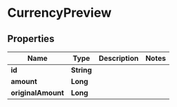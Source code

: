 

# CurrencyPreview


## Properties

| Name | Type | Description | Notes |
|------------ | ------------- | ------------- | -------------|
|**id** | **String** |  |  |
|**amount** | **Long** |  |  |
|**originalAmount** | **Long** |  |  |



